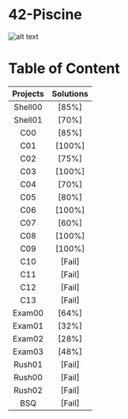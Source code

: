 # 42-Piscine

![alt text](https://imgyukle.com/f/2022/08/19/nrCHqI.png)


 # Table of Content
| Projects      | Solutions  |
| :--------------:| :----------:|
| Shell00 | [85%]
| Shell01 |  [70%]|
| C00 | [85%]| 
| C01 | [100%]| 
| C02 | [75%]| 
| C03 |  [100%]| 
| C04 |  [70%]| 
| C05 | [80%]| 
| C06 | [100%]| 
| C07 |  [60%]| 
| C08 | [100%]|
| C09 |  [100%]| 
| C10 | [Fail]| 
| C11 | [Fail]| 
| C12 |  [Fail]| 
| C13 | [Fail]| 
| Exam00| [64%]
| Exam01| [32%]
| Exam02 |[28%]
| Exam03 | [48%]| 
| Rush01 | [Fail]|
| Rush00 | [Fail] |
| Rush02 | [Fail] |
| BSQ |  [Fail] |
